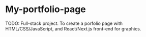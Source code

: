 # My-portfolio-page

TODO: Full-stack project. To create a porfolio page with HTML/CSS/JavaScript, and React/Next.js front-end for graphics.
